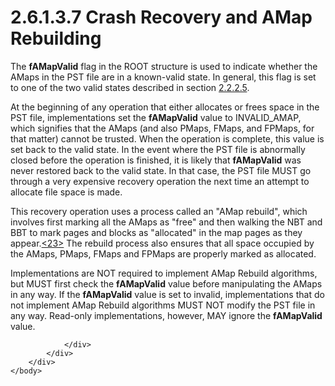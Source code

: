 <html dir="LTR" xmlns:mshelp="http://msdn.microsoft.com/mshelp" xmlns:ddue="http://ddue.schemas.microsoft.com/authoring/2003/5" xmlns:xlink="http://www.w3.org/1999/xlink" xmlns:tool="http://www.microsoft.com/tooltip">
    <head>
        <meta http-equiv="Content-Type" content="text/html; CHARSET=utf-8"></meta>
        <meta name="save" content="history"></meta>
        <title>2.6.1.3.7 Crash Recovery and AMap Rebuilding</title>
        <xml>
            <mshelp:toctitle title="2.6.1.3.7 Crash Recovery and AMap Rebuilding"></mshelp:toctitle>
            <mshelp:rltitle title="[MS-PST]: Crash Recovery and AMap Rebuilding"></mshelp:rltitle>
            <mshelp:keyword index="A" term="d9bcc1fd-c66a-41b3-b6d7-ed09d2a25ced"></mshelp:keyword>
            <mshelp:attr name="DCSext.ContentType" value="open specification"></mshelp:attr>
            <mshelp:attr name="AssetID" value="d9bcc1fd-c66a-41b3-b6d7-ed09d2a25ced"></mshelp:attr>
            <mshelp:attr name="TopicType" value="kbRef"></mshelp:attr>
            <mshelp:attr name="DCSext.Title" value="[MS-PST]: Crash Recovery and AMap Rebuilding" />
        </xml>
    </head>
    <body>
        <div id="header">
            <h1 class="heading">2.6.1.3.7 Crash Recovery and AMap Rebuilding</h1>
        </div>
        <div id="mainSection">
            <div id="mainBody">
                <div id="allHistory" class="saveHistory"></div>
                <div id="sectionSection0" class="section" name="collapseableSection">
                    

<p>The <b>fAMapValid</b> flag in the ROOT structure is used to
indicate whether the AMaps in the PST file are in a known-valid state. In
general, this flag is set to one of the two valid states described in section <a href="32ce8c94-4757-46c8-a169-3fd21abee584.htm">2.2.2.5</a>.</p>

<p>At the beginning of any operation that either allocates or
frees space in the PST file, implementations set the <b>fAMapValid</b> value to
INVALID_AMAP, which signifies that the AMaps (and also PMaps, FMaps, and
FPMaps, for that matter) cannot be trusted. When the operation is complete,
this value is set back to the valid state. In the event where the PST file is
abnormally closed before the operation is finished, it is likely that <b>fAMapValid</b>
was never restored back to the valid state. In that case, the PST file MUST go
through a very expensive recovery operation the next time an attempt to
allocate file space is made.</p>

<p>This recovery operation uses a process called an &quot;AMap
rebuild&quot;, which involves first marking all the AMaps as &quot;free&quot;
and then walking the NBT and BBT to mark pages and blocks as
&quot;allocated&quot; in the map pages as they appear.<a id="Appendix_A_Target_23"></a><a href="f040f8b2-f023-4ed9-94fd-de487da83ed5.htm#Appendix_A_23" aria-label="Product behavior note 23">&lt;23&gt;</a> The rebuild process also
ensures that all space occupied by the AMaps, PMaps, FMaps and FPMaps are
properly marked as allocated.</p>

<p>Implementations are NOT required to implement AMap Rebuild
algorithms, but MUST first check the <b>fAMapValid</b> value before
manipulating the AMaps in any way. If the <b>fAMapValid</b> value is set to
invalid, implementations that do not implement AMap Rebuild algorithms MUST NOT
modify the PST file in any way. Read-only implementations, however, MAY ignore
the <b>fAMapValid</b> value.</p>


                </div>
            </div>
        </div>
    </body>
</html>